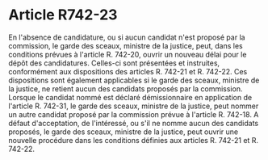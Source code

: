 # Article R742-23

En l'absence de candidature, ou si aucun candidat n'est proposé par la commission, le garde des sceaux, ministre de la justice, peut, dans les conditions prévues à l'article R. 742-20, ouvrir un nouveau délai pour le dépôt des candidatures. Celles-ci sont présentées et instruites, conformément aux dispositions des articles R. 742-21 et R. 742-22.   Ces dispositions sont également applicables si le garde des sceaux, ministre de la justice, ne retient aucun des candidats proposés par la commission.   Lorsque le candidat nommé est déclaré démissionnaire en application de l'article R. 742-31, le garde des sceaux, ministre de la justice, peut nommer un autre candidat proposé par la commission prévue à l'article R. 742-18. A défaut d'acceptation, de l'intéressé, ou s'il ne nomme aucun des candidats proposés, le garde des sceaux, ministre de la justice, peut ouvrir une nouvelle procédure dans les conditions définies aux articles R. 742-21 et R. 742-22.